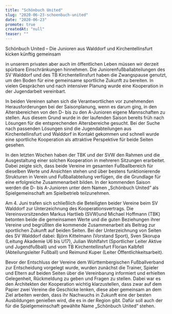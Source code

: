 ```yaml
---
title: "Schönbuch United"
slug: "2020-06-23-schoenbuch-united"
date: "2020-06-23"
promote: true
createdAt: "null"
teaser: ""
---
```

Schönbuch United – Die Junioren aus Walddorf und Kirchentellinsfurt kicken künftig gemeinsam


in unserem privaten aber auch im öffentlichen Leben müssen wir derzeit spürbare Einschränkungen hinnehmen. Die Juniorenfußballabteilungen des SV Walddorf und des TB Kirchentellinsfurt haben die Zwangspause genutzt, um den Boden für eine gemeinsame sportliche Zukunft zu bereiten. In vielen Gesprächen und nach intensiver Planung wurde eine Kooperation in der Jugendarbeit vereinbart.


In beiden Vereinen sahen sich die Verantwortlichen vor zunehmenden Herausforderungen bei der Saisonplanung, wenn es darum ging, in den Altersbereichen von den D- bis zu den A-Junioren eigene Mannschaften zu stellen. Aus diesem Grund wurde in der laufenden Saison bereits früh nach Lösungen für die entsprechenden Altersbereiche gesucht. Bei der Suche nach passenden Lösungen sind die Jugendabteilungen aus Kirchentellinsfurt und Walddorf in Kontakt gekommen und schnell wurde eine sportliche Kooperation als attraktive Perspektive für beide Seiten gesehen.


In den letzten Wochen haben der TBK und der SVW den Rahmen und die Ausgestaltung einer solchen Kooperation in mehreren Sitzungen erarbeitet. Dabei zeigte sich, dass beide Vereine im gesamten Fußballbereich für dieselben Werte und Ansichten stehen und über bestens funktionierende Strukturen in Verein und Fußballabteilung verfügen, die die Grundlage für eine erfolgreiche Zusammenarbeit   bilden. In der kommenden Saison werden die D- bis A-Junioren unter dem Namen „Schönbuch United“ als Spielgemeinschaft am Spielbetrieb teilzunehmen.


Am 4. Juni trafen sich schließlich die Beteiligten beider Vereine beim SV Walddorf zur Unterzeichnung des Kooperationsvertrags. Die Vereinsvorsitzenden Markus Hartlieb  (SVW)und Michael Hoffmann (TBK) betonten beide die gemeinsamen Werte und die guten Beziehungen ihrer Vereine und begrüßten die kommende Zusammenarbeit als Beitrag zur sportlichen Zukunft auf beiden Seiten. Bei der Unterzeichnung von Seiten des SV Walddorf dabei: Björn Kittelmann (Vorstand Sport), Sven Skorupa (Leitung Akademie U6 bis U17), Julian Wohlfahrt (Sportlicher Leiter Aktive und Jugendfußball) und vom TB Kirchentellinsfurt Florian Kalbfell (Abteilungsleiter Fußball) und Reimund Kuper (Leiter Öffentlichkeitsarbeit).


Bevor der Entschluss der Vereine dem Württembergischen Fußballverband zur Entscheidung vorgelegt wurde, wurden zunächst die Trainer, Spieler und Eltern auf beiden Seiten über die Vereinbarung informiert und erhielten Gelegenheit, Rückmeldung zu geben und Fragen zu stellen. Dabei war es den Architekten der Kooperation wichtig klarzustellen, dass zwar auf dem Papier zwei Vereine die Geschicke lenken, diese aber gemeinsam an dem Ziel arbeiten werden, dass ihr Nachwuchs in Zukunft eine der besten Ausbildungen genießen wird, die es in der Region gibt. Dafür soll auch der für die Spielgemeinschaft gewählte Name „Schönbuch United“ stehen.
